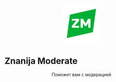 <p align="center"><img src="img/icon_128.png"></p>
<p align="center"><h1>Znanija Moderate</h1></p>
<p align="center">Поможет вам с модерацией<p>
